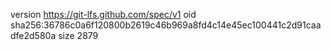 version https://git-lfs.github.com/spec/v1
oid sha256:36786c0a6f120800b2619c46b969a8fd4c14e45ec100441c2d91caadfe2d580a
size 2879
